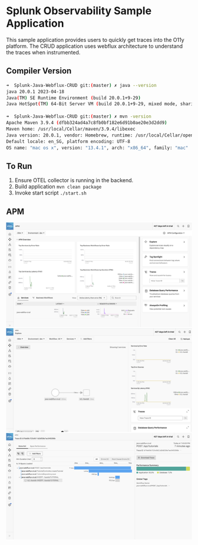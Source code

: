 # Splunk Observability Sample Application

This sample application provides users to quickly get traces into the O11y platform. The CRUD application uses 
webflux architecture to understand the traces when instrumented.

## Compiler Version

```bash
➜  Splunk-Java-Webflux-CRUD git:(master) ✗ java --version
java 20.0.1 2023-04-18
Java(TM) SE Runtime Environment (build 20.0.1+9-29)
Java HotSpot(TM) 64-Bit Server VM (build 20.0.1+9-29, mixed mode, sharing)

➜  Splunk-Java-Webflux-CRUD git:(master) ✗ mvn -version
Apache Maven 3.9.4 (dfbb324ad4a7c8fb0bf182e6d91b0ae20e3d2dd9)
Maven home: /usr/local/Cellar/maven/3.9.4/libexec
Java version: 20.0.1, vendor: Homebrew, runtime: /usr/local/Cellar/openjdk/20.0.1/libexec/openjdk.jdk/Contents/Home
Default locale: en_SG, platform encoding: UTF-8
OS name: "mac os x", version: "13.4.1", arch: "x86_64", family: "mac"
```

## To Run

1. Ensure OTEL collector is running in the backend.
2. Build application `mvn clean package`
3. Invoke start script `./start.sh`


## APM
![service dashboard](./images/2.png)
![service map](./images/3.png)
![sample trace](./images/1.png)